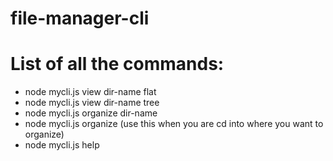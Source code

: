 # file-manager-cli

# List of all the commands:

- node mycli.js view dir-name flat
- node mycli.js view dir-name tree
- node mycli.js organize dir-name
- node mycli.js organize  (use this when you are cd into where you want to organize)
- node mycli.js help
